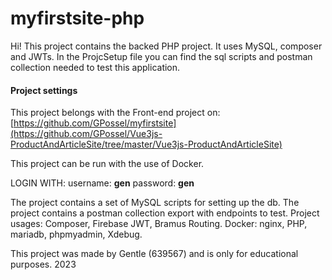 # myfirstsite-php

Hi! This project contains the backed PHP project. 
It uses MySQL, composer and JWTs. In the ProjcSetup file you can find the sql scripts and postman collection needed to test this application.

#### Project settings
This project belongs with the Front-end project on:
[https://github.com/GPossel/myfirstsite](https://github.com/GPossel/Vue3js-ProductAndArticleSite/tree/master/Vue3js-ProductAndArticleSite)

This project can be run with the use of Docker.

LOGIN WITH:
  username: **gen**
  password: **gen**

The project contains a set of MySQL scripts for setting up the db.
The project contains a postman collection export with endpoints to test.
Project usages: Composer, Firebase JWT, Bramus Routing.
Docker: nginx, PHP, mariadb, phpmyadmin, Xdebug.

This project was made by Gentle (639567) and is only for educational purposes. 2023
